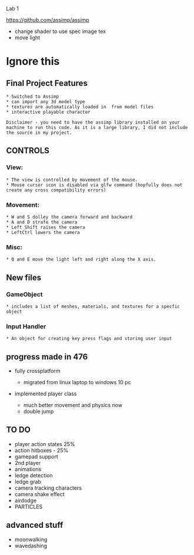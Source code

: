 Lab 1

https://github.com/assimp/assimp




* change shader to use spec image tex
* move light

Ignore this
=====

## Final Project Features ##
    * Switched to Assimp
    * can import any 3d model type
    * textures are automatically loaded in  from model files
    * interactive playable character

    Disclaimer - you need to have the assimp library installed on your machine to run this code. As it is a large library, I did not include the source in my project.

## CONTROLS ##

### View: ###
    * The view is controlled by movement of the mouse.
    * Mouse cursor icon is disabled via glfw command (hopfully does not create any cross compatibility errors)

### Movement: ###
    * W and S dolley the camera forward and backward
    * A and D strafe the camera
    * Left Shift raises the camera
    * LeftCtrl lowers the camera

### Misc: ###
    * Q and E move the light left and right along the X axis.

## New files ##

### GameObject ###
    * includes a list of meshes, materials, and textures for a specfic object

### Input Handler ###
    * An object for creating key press flags and storing user input


## progress made in 476 ##
* fully crossplatform
    - migrated from linux laptop to windows 10 pc

* implemented player class
    - much better movement and physics now
    - double jump

## TO DO ##
* player action states 25%
* action hitboxes - 25% 
* gamepad support
* 2nd player
* animations
* ledge detection
* ledge grab
* camera tracking characters
* camera shake effect
* airdodge
* PARTICLES

## advanced stuff ##
* moonwalking
* wavedashing